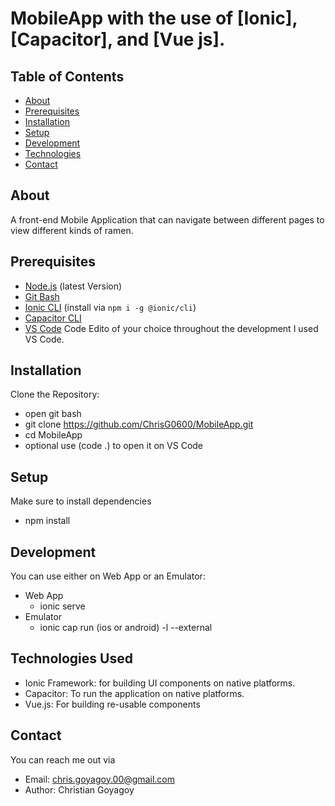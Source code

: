 # MobileApp with the use of [Ionic], [Capacitor], and [Vue js].

## Table of Contents
- [About](#about)
- [Prerequisites](#prerequisites)
- [Installation](#installation)
- [Setup](#setup)
- [Development](#development)
- [Technologies](#technologies)
- [Contact](#contact)

## About
A front-end Mobile Application that can navigate between different pages to view different kinds of ramen.

## Prerequisites
- [Node.js](https://nodejs.org/) (latest Version)
- [Git Bash](https://git-scm.com/downloads)
- [Ionic CLI](https://ionicframework.com/docs/cli) (install via `npm i -g @ionic/cli`)
- [Capacitor CLI](https://capacitorjs.com/docs/cli)
- [VS Code](https://code.visualstudio.com/) Code Edito of your choice throughout the development I used VS Code.
  
## Installation
Clone the Repository:
- open git bash
- git clone https://github.com/ChrisG0600/MobileApp.git
- cd MobileApp
- optional use (code .) to open it on VS Code

## Setup 
Make sure to install dependencies
- npm install

## Development 
You can use either on Web App or an Emulator:
- Web App
   - ionic serve
- Emulator
   - ionic cap run (ios or android) -l --external

## Technologies Used
- Ionic Framework: for building UI components on native platforms.
- Capacitor: To run the application on native platforms.
- Vue.js: For building re-usable components

## Contact
You can reach me out via
- Email: chris.goyagoy.00@gmail.com
- Author: Christian Goyagoy

 
